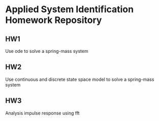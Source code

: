 Applied System Identification Homework Repository
===

HW1
---
Use ode to solve a spring-mass system

HW2
---
Use continuous and discrete state space model to solve a spring-mass system

HW3
---
Analysis impulse response using fft
